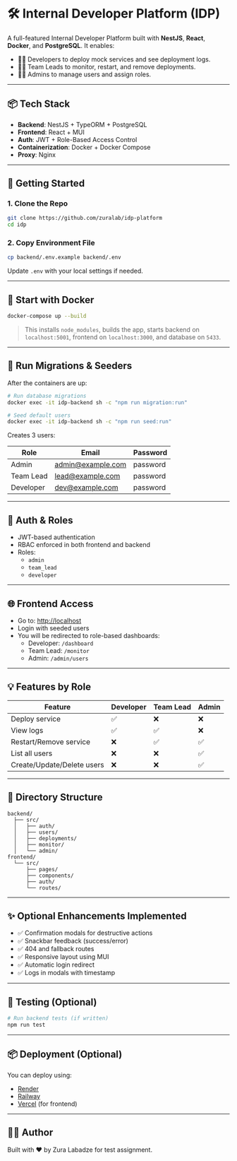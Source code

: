 # 🛠 Internal Developer Platform (IDP)

A full-featured Internal Developer Platform built with **NestJS**, **React**, **Docker**, and **PostgreSQL**. It enables:

- 👨‍💻 Developers to deploy mock services and see deployment logs.
- 👨‍🏫 Team Leads to monitor, restart, and remove deployments.
- 👩‍💼 Admins to manage users and assign roles.

---

## 📦 Tech Stack

- **Backend**: NestJS + TypeORM + PostgreSQL
- **Frontend**: React + MUI
- **Auth**: JWT + Role-Based Access Control
- **Containerization**: Docker + Docker Compose
- **Proxy**: Nginx

---

## 🚀 Getting Started

### 1. Clone the Repo

```bash
git clone https://github.com/zuralab/idp-platform
cd idp
```

### 2. Copy Environment File

```bash
cp backend/.env.example backend/.env
```

Update `.env` with your local settings if needed.

---

## 🐳 Start with Docker

```bash
docker-compose up --build
```

> This installs `node_modules`, builds the app, starts backend on `localhost:5001`, frontend on `localhost:3000`, and database on `5433`.

---

## 🧱 Run Migrations & Seeders

After the containers are up:

```bash
# Run database migrations
docker exec -it idp-backend sh -c "npm run migration:run"

# Seed default users
docker exec -it idp-backend sh -c "npm run seed:run"
```

Creates 3 users:

| Role      | Email              | Password  |
|-----------|--------------------|-----------|
| Admin     | admin@example.com  | password  |
| Team Lead | lead@example.com   | password  |
| Developer | dev@example.com    | password  |

---

## 🔐 Auth & Roles

- JWT-based authentication
- RBAC enforced in both frontend and backend
- Roles:
  - `admin`
  - `team_lead`
  - `developer`

---

## 🌐 Frontend Access

- Go to: [http://localhost](http://localhost)
- Login with seeded users
- You will be redirected to role-based dashboards:
  - Developer: `/dashboard`
  - Team Lead: `/monitor`
  - Admin: `/admin/users`

---

## 💡 Features by Role

| Feature                  | Developer | Team Lead | Admin |
|--------------------------|-----------|-----------|-------|
| Deploy service           | ✅        | ❌        | ❌    |
| View logs                | ✅        | ✅        | ❌    |
| Restart/Remove service   | ❌        | ✅        | ✅    |
| List all users           | ❌        | ❌        | ✅    |
| Create/Update/Delete users | ❌      | ❌        | ✅    |

---

## 📁 Directory Structure

```
backend/
  ├── src/
  │   ├── auth/
  │   ├── users/
  │   ├── deployments/
  │   ├── monitor/
  │   └── admin/
frontend/
  └── src/
      ├── pages/
      ├── components/
      ├── auth/
      └── routes/
```

---

## ✨ Optional Enhancements Implemented

- ✅ Confirmation modals for destructive actions
- ✅ Snackbar feedback (success/error)
- ✅ 404 and fallback routes
- ✅ Responsive layout using MUI
- ✅ Automatic login redirect
- ✅ Logs in modals with timestamp

---

## 🧪 Testing (Optional)

```bash
# Run backend tests (if written)
npm run test
```

---

## 📦 Deployment (Optional)

You can deploy using:

- [Render](https://render.com/)
- [Railway](https://railway.app/)
- [Vercel](https://vercel.com/) (for frontend)

---

## 👨‍💻 Author

Built with ❤️ by Zura Labadze for test assignment.

